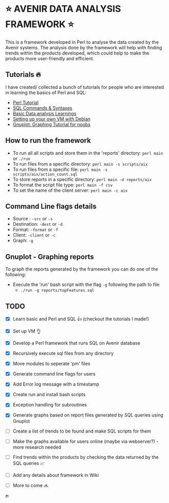 # :star: AVENIR DATA ANALYSIS FRAMEWORK :star:

This is a framework developed in Perl to analyse the data created by the Avenir systems.
The analysis done by the framework will help with finding trends within the products developed, which could help to make the products more user-friendly and efficient.


## Tutorials :fire:
I have created/ collected a bunch of tutorials for people who are interested in learning the basics of Perl and SQL:
- [Perl Tutorial](https://docs.google.com/document/d/1bNFFfjsETlyoEkuLKitfPgXdV1aEqofiEnF1ijPwOAE/edit?usp=sharing)
- [SQL Commands & Syntaxes](https://docs.google.com/document/d/1bNFFfjsETlyoEkuLKitfPgXdV1aEqofiEnF1ijPwOAE/edit?usp=sharing)
- [Basic Data analysis Learnings](https://docs.google.com/document/d/1bNFFfjsETlyoEkuLKitfPgXdV1aEqofiEnF1ijPwOAE/edit?usp=sharing)
- [Setting up your own VM with Debian](https://docs.google.com/document/d/1aG2zR7-DXHVrzmdwIfC5Wf8aUYDE4gfHEJEX2p3mnqE/edit?usp=sharing)
- [Gnuplot: Graphing Tutorial for noobs](https://docs.google.com/document/d/1Xof2-_49nDBxBmPhcdf4PoB03Sb__PSDZJXRzs-EfcI/edit?usp=sharing)


## How to run the framework
- To run all all scripts and store them in the 'reports' directory: `perl main` or `./run`
- To run files from a specific directory: `perl main -s scripts/aix`
- To run files from a specific file: `perl main -s scripts/aix/action_count.sql`
- To store reports in a specific directory: `perl main -d reports/aix`
- To format the script file type: `perl main -f csv`
- To set the name of the client server: `perl main -c aix`

## Command Line flags details
- Source : `-src` or `-s`
- Destination: `-dest` or `-d`
- Format: `-format` or `-f`
- Client: `-client` or `-c`
- Graph: `-g`

## Gnuplot - Graphing reports
To graph the reports generated by the framework you can do one of the following:
- Execute the 'run' bash script with the flag `-g` following the path to file
   *  `./run -g reports/topFeatures.sql`

## TODO
- [x] Learn basic and Perl and SQL :+1: (checkout the tutorials I made!)
- [x] Set up VM :ok_hand:
- [x] Develop a Perl framework that runs SQL on Avenir database
- [x] Recursively execute sql files from any directory
- [x] Move modules to seperate 'pm' files
- [x] Generate command line flags for users
- [x] Add Error log message with a timestamp
- [x] Create run and install bash scripts
- [x] Exception handling for subroutines
- [x] Generate graphs based on report files generated by SQL queries using Gnuplot
- [ ] Create a list of trends to be found and make SQL scripts for them
- [ ] Make the graphs available for users online (maybe via webserver?) - more research needed
- [ ] Find trends within the products by checking the data returned by the SQL queries :chart_with_upwards_trend:
- [ ] Add any details about framework in Wiki
- [ ] More to come :soon:


:end:
